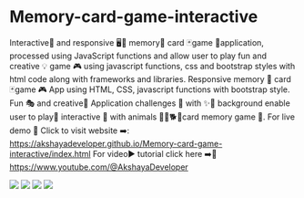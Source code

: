 # Memory-card-game-interactive
Interactive🧩 and responsive 🖥️📲 memory📝 card 🃏game 🎲application, processed using JavaScript functions and  allow user to play fun and creative 💡 game 🎮 using javascript functions, css and bootstrap styles with html code along with frameworks and libraries.
Responsive memory 📝 card 🃏game 🎮 App using HTML, CSS, javascript functions with bootstrap style. Fun 🎭 and creative🎲 Application challenges 🥳 with ✨🌈 background enable user to play🎲 interactive 🧩 with animals 🐇🐅🐕🐁card memory game 🎯. For live demo 🍰 Click to visit website ➡️: https://akshayadeveloper.github.io/Memory-card-game-interactive/index.html For video▶️ tutorial click here ➡️🥞 https://www.youtube.com/@AkshayaDeveloper
<br><p></p>
<img src="https://github.com/Akshayadeveloper/Memory-card-game-interactive/blob/main/IMG_20231223_061317.jpg">
<img src="https://github.com/Akshayadeveloper/Memory-card-game-interactive/blob/main/IMG_20231223_061306.jpg">
<img src="https://github.com/Akshayadeveloper/Memory-card-game-interactive/blob/main/IMG_20231223_061237.jpg">
<img src="https://github.com/Akshayadeveloper/Memory-card-game-interactive/blob/main/IMG_20231223_061325.jpg">
